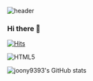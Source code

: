 ![header](https://capsule-render.vercel.app/api?type=wave&color=random&height=300&section=header&text=YoungjunJung&fontSize=90)


### Hi there 👋

[![Hits](https://hits.seeyoufarm.com/api/count/incr/badge.svg?url=https%3A%2F%2Fgithub.com%2Fjoony9393&count_bg=%23929292&title_bg=%230A2CE3&icon=&icon_color=%23E7E7E7&title=hits&edge_flat=false)](https://hits.seeyoufarm.com)

![HTML5](https://img.shields.io/badge/HTML5-E34F26.svg?&style=for-the-badge&log=HTML5&logoColor=white)


![joony9393's GitHub stats](https://github-readme-stats.vercel.app/api?username=joony9393&show_icons=true&theme=tokyonight)

<!--
**joony9393/joony9393** is a ✨ _special_ ✨ repository because its `README.md` (this file) appears on your GitHub profile.

Here are some ideas to get you started:

- 🔭 I’m currently working on ...
- 🌱 I’m currently learning ...
- 👯 I’m looking to collaborate on ...
- 🤔 I’m looking for help with ...
- 💬 Ask me about ...
- 📫 How to reach me: ...
- 😄 Pronouns: ...
- ⚡ Fun fact: ...
-->

